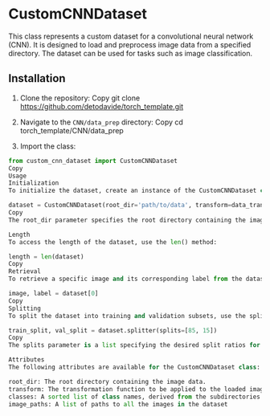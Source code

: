 # CustomCNNDataset

This class represents a custom dataset for a convolutional neural network (CNN). It is designed to load and preprocess image data from a specified directory. The dataset can be used for tasks such as image classification.

## Installation

1. Clone the repository:
   Copy
   git clone https://github.com/detodavide/torch_template.git

2. Navigate to the `CNN/data_prep` directory:
   Copy
   cd torch_template/CNN/data_prep

3. Import the class:

```python
from custom_cnn_dataset import CustomCNNDataset
Copy
Usage
Initialization
To initialize the dataset, create an instance of the CustomCNNDataset class:

dataset = CustomCNNDataset(root_dir='path/to/data', transform=data_transform)
Copy
The root_dir parameter specifies the root directory containing the image data. It should have subdirectories, where each subdirectory represents a different class of images. The transform parameter is an optional function or transformation to apply to the loaded images. It can be used for data augmentation or preprocessing.

Length
To access the length of the dataset, use the len() method:

length = len(dataset)
Copy
Retrieval
To retrieve a specific image and its corresponding label from the dataset, based on the given index, use the getitem() method:

image, label = dataset[0]
Copy
Splitting
To split the dataset into training and validation subsets, use the splitter() method:

train_split, val_split = dataset.splitter(splits=[85, 15])
Copy
The splits parameter is a list specifying the desired split ratios for training and validation subsets. The sum of the ratios should be equal to 100. The default value is [85, 15].

Attributes
The following attributes are available for the CustomCNNDataset class:

root_dir: The root directory containing the image data.
transform: The transformation function to be applied to the loaded images.
classes: A sorted list of class names, derived from the subdirectories in the root directory.
image_paths: A list of paths to all the images in the dataset
```
